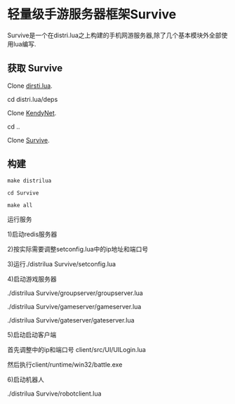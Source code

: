 轻量级手游服务器框架Survive
======

Survive是一个在distri.lua之上构建的手机网游服务器,除了几个基本模块外全部使用lua编写.


获取 Survive
-----------

Clone [dirsti.lua](https://github.com/sniperHW/distri.lua).

cd distri.lua/deps

Clone [KendyNet](https://github.com/sniperHW/KendyNet).

cd ..

Clone [Survive](https://github.com/sniperHW/survive.lua).


构建
------
```
make distrilua

cd Survive

make all

```

运行服务

1)启动redis服务器

2)按实际需要调整setconfig.lua中的ip地址和端口号

3)运行./distrilua Survive/setconfig.lua

4)启动游戏服务器

./distrilua Survive/groupserver/groupserver.lua

./distrilua Survive/gameserver/gameserver.lua

./distrilua Survive/gateserver/gateserver.lua


5)启动启动客户端

首先调整中的ip和端口号 client/src/UI/UILogin.lua

然后执行client/runtime/win32/battle.exe

6)启动机器人

./distrilua Survive/robotclient.lua

```

